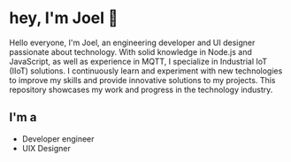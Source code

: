
  <h1>hey, I'm Joel &#x1F44B;</h1>
  <p>Hello everyone, I'm Joel, an engineering developer and UI designer passionate about technology. With solid knowledge in Node.js and JavaScript, as well as experience in MQTT, I specialize in Industrial IoT (IIoT) solutions. I continuously learn and experiment with new technologies to improve my skills and provide innovative solutions to my projects. This repository showcases my work and progress in the technology industry.</p>

  <section>
    <h2>I'm a</h2>
    <ul class="about-me-lists">
      <li>Developer engineer</li>
      <li>UIX Designer</li>
    </ul>
  </section>

</article>


